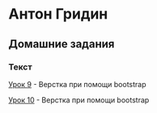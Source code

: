 # Антон Гридин
## Домашние задания
### Текст

[Урок 9](https://OEMG.github.io/lesson_9/ "Верстка при помощи bootstrap") - Верстка при помощи bootstrap

[Урок 10](https://OEMG.github.io/lesson_10/ "Верстка при помощи bootstrap") - Верстка при помощи bootstrap

